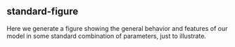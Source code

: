 ## standard-figure

Here we generate a figure showing the general behavior and features of our model in some standard combination of parameters, just to illustrate.